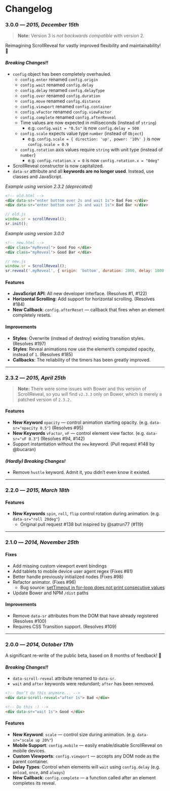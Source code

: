 
# Changelog

### 3.0.0 — _2015, December 15th_

>**Note:** Version 3 is _not backwards compatible_ with version 2.

Reimagining ScrollReveal for vastly improved flexibility and maintainability! :bow:

#### _Breaking Changes!!_

- `config` object has been completely overhauled.
    - `config.enter` renamed `config.origin`
    - `config.wait` renamed `config.delay`
    - `config.delay` renamed `config.delayType`
    - `config.over` renamed `config.duration`
    - `config.move` renamed `config.distance`
    - `config.viewport` renamed `config.container`
    - `config.vFactor` renamed `config.viewFactor`
    - `config.complete` renamed `config.afterReveal`
    - Time values are now expected in milliseconds (instead of `string`)
        - e.g. `config.wait = "0.5s"` is now `config.delay = 500`
    - `config.scale` expects value type `number` (instead of `Object`)
        - e.g. `config.scale = { direction: 'up', power: '10%' }` is now `config.scale = 0.9`
    - `config.rotation` axis values require `string` with unit type (instead of `number`)
        - e.g. `config.rotation.x = 0` is now `config.rotation.x = "0deg"`
- ScrollReveal constructor is now capitalized.
- `data-sr` attribute and all **keywords are no longer used**. Instead, use classes and JavaScript.

_Example using version 2.3.2 (deprecated)_
```html
<!-- old.html -->
<div data-sr="enter bottom over 2s and wait 1s"> Bad Foo </div>
<div data-sr="enter bottom over 2s and wait 1s"> Bad Bar </div>
```
```js
// old.js
window.sr = scrollReveal();
sr.init();
```

_Example using version 3.0.0_
```html
<!-- new.html -->
<div class="myReveal"> Good Foo </div>
<div class="myReveal"> Good Bar </div>
```
```js
// new.js
window.sr = ScrollReveal();
sr.reveal('.myReveal', { origin: 'bottom', duration: 2000, delay: 1000 });
```

#### Features

- **JavaScript API**: All new developer interface. (Resolves #1, #122)
- **Horizontal Scrolling**: Add support for horizontal scrolling. (Resolves #184)
- **New Callback**: `config.afterReset` — callback that fires when an element completely resets.

#### Improvements

- **Styles**: Overwrite (instead of destroy) existing transition styles. (Resolves #197)
- **Styles**: Reveal animations now use the element’s computed opacity, instead of  `1`. (Resolves #185)
- **Callbacks**: The reliability of the timers has been greatly improved.

***

### 2.3.2 — _2015, April 25th_

>**Note:** There were some issues with Bower and this version of ScrollReveal, so you will find `v2.3.3` only on Bower, which is merely a patched version of `2.3.2.`

#### Features

- **New Keyword** `opacity` — control animation starting opacity. (e.g. `data-sr="opacity 0.5"`)  (Resolves #95)
- **New Keywords** `vFactor`, `vF` — control element view factor. (e.g. `data-sr="vF 0.3"`) (Resolves #94, #142)
- Support instantiation without the `new` keyword. (Pull request #148 by @bucaran)

#### _(Hardly) Breaking Changes!_
- Remove `hustle` keyword. Admit it, you didn’t even know it existed.

***

### 2.2.0 — _2015, March 18th_

#### Features

- **New Keywords** `spin`, `roll`, `flip` control rotation during animation. (e.g. `data-sr="roll 20deg"`)
    - Original pull request #138 but inspired by @satrun77 (#119)

***

### 2.1.0 — _2014, November 25th_

#### Fixes
- Add missing custom viewport event bindings
- Add tablets to mobile device user agent regex (Fixes #81)
- Better handle previously initialized nodes (Fixes #98)
- Refactor animator. (Fixes #96)
    - Bug source: [setTimeout in for-loop does not print consecutive values](http://stackoverflow.com/questions/5226285/settimeout-in-for-loop-does-not-print-consecutive-values)
- Update Bower and NPM `/dist` paths

#### Improvements

- Remove `data-sr` attributes from the DOM that have already registered (Resolves #100)
- Requires CSS Transition support. (Resolves #109)

***

### 2.0.0 — _2014, October 17th_

A significant re-write of the public beta, based on 8 months of feedback! :bow:

#### _Breaking Changes!!_

- `data-scroll-reveal` attribute renamed to `data-sr`.
- `wait` and `after` keywords were redundant; `after` has been removed.
```html
<!-- Don’t do this anymore... -->
<div data-scroll-reveal="after 1s"> Bad </div>

<!-- Do this :) -->
<div data-sr="wait 1s"> Good </div>
```

#### Features
- **New Keyword**: `scale` — control size during animation. (e.g. `data-sr="scale up 20%"`)
- **Mobile Support**:  `config.mobile` — easily enable/disable ScrollReveal on mobile devices.
- **Custom Viewports**: `config.viewport` — accepts any DOM node as the parent container.
- **Delay Types**: Control when elements will `wait` using `config.delay` (e.g. `onload`, `once`, and `always`)
- **New Callback**: `config.complete` — a function called after an element completes its reveal.

